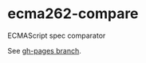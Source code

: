 # ecma262-compare

ECMAScript spec comparator

See [gh-pages branch](https://github.com/arai-a/ecma262-compare/tree/gh-pages).
